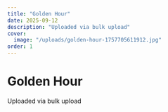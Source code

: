 ```yaml
---
title: "Golden Hour"
date: 2025-09-12
description: "Uploaded via bulk upload"
cover:
  image: "/uploads/golden-hour-1757705611912.jpg"
order: 1
---
```


# Golden Hour

Uploaded via bulk upload